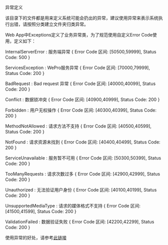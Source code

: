 异常定义

该目录下的文件都是用来定义系统可能会扔出的异常，建议使用异常来表示系统执行出错，请按照分类建立文件夹归类异常。

Web App中Exceptions定义了业务异常类，为了规范使用自定义Error Code使用，定义如下：

InternalServerError : 服务端异常 { Error Code 区间: [50500,59999], Status Code: 500 }

ServicesException : WePro服务异常 { Error Code 区间: [70000,79999], Status Code: 200 }

BadRequest : Bad request 异常 { Error Code 区间: [40000,40099], Status Code: 200 }

Conflict : 数据锁冲突  { Error Code 区间: [40900,40999], Status Code: 200 }

Forbidden : 用户无权操作 { Error Code 区间: [40300,40399], Status Code: 200 }

MethodNotAllowed : 请求方法不支持 { Error Code 区间: [40500,40599], Status Code: 200 }

NotFound : 请求资源未找到 { Error Code 区间: [40400,40499], Status Code: 200 }

ServiceUnavailable : 服务暂不可用 { Error Code 区间: [50300,50399], Status Code: 200 }

TooManyRequests : 请求次数过多 { Error Code 区间: [42900,42999], Status Code: 200 }

Unauthorized : 无法验证用户身份 { Error Code 区间: [40100,40199], Status Code: 200 }

UnsupportedMediaType : 请求的媒体格式不支持 { Error Code 区间: [41500,41599], Status Code: 200 }

ValidationFailed : 数据验证失败 { Error Code 区间: [42200,42299], Status Code: 200 }

使用异常的好处，请参考[此链接](https://docs.oracle.com/javase/tutorial/essential/exceptions/advantages.html)